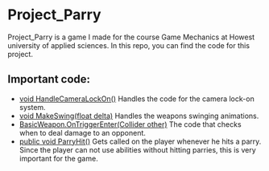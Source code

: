 # Project_Parry
 Project_Parry is a game I made for the course Game Mechanics at Howest university of applied sciences. In this repo, you can find the code for this project.

## Important code:
 - [void HandleCameraLockOn()](https://github.com/EliasDeHerdt/Project_Parry/blob/b09ea6c1aa90a486af1b50ee9837da105eaf7848/Character/PlayerCharacter.cs#L106) Handles the code for the camera lock-on system.
 - [void MakeSwing(float delta)](https://github.com/EliasDeHerdt/Project_Parry/blob/b09ea6c1aa90a486af1b50ee9837da105eaf7848/Weapon/BasicWeapon.cs#L155) Handles the weapons swinging animations.
 - [BasicWeapon.OnTriggerEnter(Collider other)](https://github.com/EliasDeHerdt/Project_Parry/blob/b09ea6c1aa90a486af1b50ee9837da105eaf7848/Weapon/BasicWeapon.cs#L74) The code that checks when to deal damage to an opponent.
 - [public void ParryHit()](https://github.com/EliasDeHerdt/Project_Parry/blob/b09ea6c1aa90a486af1b50ee9837da105eaf7848/Character/PlayerCharacter.cs#L208) Gets called on the player whenever he hits a parry. Since the player can not use abilities without hitting parries, this is very important for the game.
